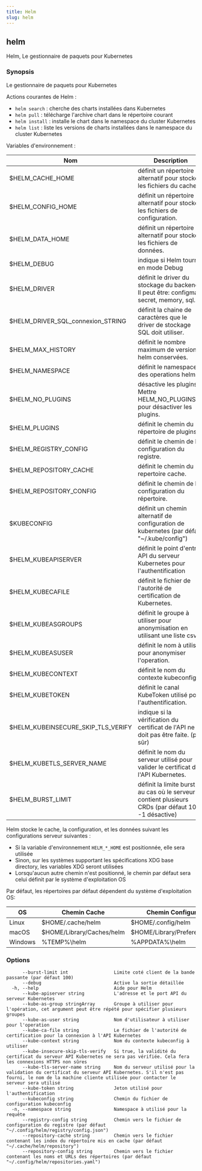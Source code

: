 ```yaml
---
title: Helm
slug: helm
---
```


## helm

Helm, Le gestionnaire de paquets pour Kubernetes

### Synopsis

Le gestionnaire de paquets pour Kubernetes

Actions courantes de Helm :

- `helm search` :    cherche des charts installées dans Kubernetes
- `helm pull` :      télécharge l'archive chart dans le répertoire courant
- `helm install` :   installe le chart dans le namespace du cluster Kubernetes
- `helm list` :      liste les versions de charts installées dans le namespace du cluster Kubernetes

Variables d'environnement :

| Nom                                | Description                                                                                        |
|------------------------------------|----------------------------------------------------------------------------------------------------|
| $HELM_CACHE_HOME                   | définit un répertoire alternatif pour stocker les fichiers du cache.                               |
| $HELM_CONFIG_HOME                  | définit un répertoire alternatif pour stocker les fichiers de configuration.                       |
| $HELM_DATA_HOME                    | définit un répertoire alternatif pour stocker les fichiers de données.                             |
| $HELM_DEBUG                        | indique si Helm tourne en mode Debug                                                               |
| $HELM_DRIVER                       | définit le driver du stockage du backend. Il peut être: configmap, secret, memory, sql.            |
| $HELM_DRIVER_SQL_connexion_STRING | définit la chaine de caractères que le driver de stockage SQL doit utiliser.                       |
| $HELM_MAX_HISTORY                  | définit le nombre maximum de versions helm conservées.                                             |
| $HELM_NAMESPACE                    | définit le namespace des operations helm.                                                          |
| $HELM_NO_PLUGINS                   | désactive les plugins. Mettre HELM_NO_PLUGINS=1 pour désactiver les plugins.                       |
| $HELM_PLUGINS                      | définit le chemin du répertoire de plugins.                                                        |
| $HELM_REGISTRY_CONFIG              | définit le chemin de la configuration du registre.                                                 |
| $HELM_REPOSITORY_CACHE             | définit le chemin du repertoire cache.                                                             |
| $HELM_REPOSITORY_CONFIG            | définit le chemin de la configuration du répertoire.                                               |
| $KUBECONFIG                        | définit un chemin alternatif de configuration de kubernetes (par défaut "~/.kube/config")          |
| $HELM_KUBEAPISERVER                | définit le point d'entrée API du serveur Kubernetes pour l'authentification                        |
| $HELM_KUBECAFILE                   | définit le fichier de l'autorité de certification de Kubernetes.                                   |
| $HELM_KUBEASGROUPS                 | définit le groupe à utiliser pour anonymisation en utilisant une liste csv.                        |
| $HELM_KUBEASUSER                   | définit le nom à utiliser pour anonymiser l'operation.                                             |
| $HELM_KUBECONTEXT                  | définit le nom du contexte kubeconfig.                                                             |
| $HELM_KUBETOKEN                    | définit le canal KubeToken utilisé pour l'authentification.                                        |
| $HELM_KUBEINSECURE_SKIP_TLS_VERIFY | indique si la vérification du certificat de l'API ne doit pas être faite. (peu sûr)                |
| $HELM_KUBETLS_SERVER_NAME          | définit le nom du serveur utilisé pour valider le certificat de l'API Kubernetes.                  |
| $HELM_BURST_LIMIT                  | définit la limite burst au cas où le serveur contient plusieurs CRDs (par défaut 100, -1 désactive)|

Helm stocke le cache, la configuration, et les données suivant les configurations serveur suivantes :

- Si la variable d'environnement `HELM_*_HOME` est positionnée, elle sera utilisée
- Sinon, sur les systèmes supportant les spécifications XDG base directory, les variables XDG seront utilisées
- Lorsqu'aucun autre chemin n'est positionné, le chemin par défaut sera celui définit par le système d'exploitation OS

Par défaut, les répertoires par défaut dépendent du système d'exploitation OS:

| OS               | Chemin Cache              | Chemin Configuration           | Chemin Données          |
|------------------|---------------------------|--------------------------------|-------------------------|
| Linux            | $HOME/.cache/helm         | $HOME/.config/helm             | $HOME/.local/share/helm |
| macOS            | $HOME/Library/Caches/helm | $HOME/Library/Preferences/helm | $HOME/Library/helm      |
| Windows          | %TEMP%\helm               | %APPDATA%\helm                 | %APPDATA%\helm          |


### Options

```
      --burst-limit int                 Limite coté client de la bande passante (par défaut 100)
      --debug                           Active la sortie détaillée
  -h, --help                            Aide pour Helm
      --kube-apiserver string           L'adresse et le port API du serveur Kubernetes
      --kube-as-group stringArray       Groupe à utiliser pour l'opération, cet argument peut être répété pour spécifier plusieurs groupes
      --kube-as-user string             Nom d'utilisateur à utiliser pour l'operation
      --kube-ca-file string             Le fichier de l'autorité de certification pour la connexion à l'API Kubernetes
      --kube-context string             Nom du contexte kubeconfig à utiliser
      --kube-insecure-skip-tls-verify   Si true, la validité du certificat du serveur API Kubernetes ne sera pas vérifiée. Cela fera les connexions HTTPS non sûres
      --kube-tls-server-name string     Nom du serveur utilisé pour la validation du certificat du serveur API Kubernetes. S'il n'est pas fourni, le nom de la machine cliente utilisée pour contacter le serveur sera utilisé
      --kube-token string               Jeton utilisé pour l'authentification
      --kubeconfig string               Chemin du fichier de configuration kubeconfig
  -n, --namespace string                Namespace à utilisé pour la requête
      --registry-config string          Chemin vers le fichier de configuration du registre (par défaut "~/.config/helm/registry/config.json")
      --repository-cache string         Chemin vers le fichier contenant les index du répertoire mis en cache (par défaut "~/.cache/helm/repository")
      --repository-config string        Chemin vers le fichier contenant les noms et URLs des répertoires (par défaut "~/.config/helm/repositories.yaml")
```